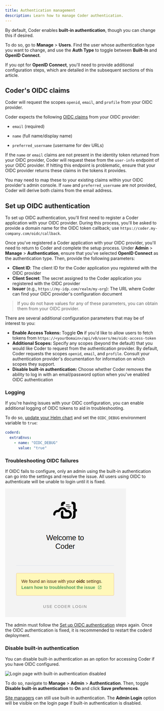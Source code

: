 ```yaml
---
title: Authentication management
description: Learn how to manage Coder authentication.
---
```


By default, Coder enables **built-in authentication**, though you can change
this if desired.

To do so, go to **Manage** > **Users**. Find the user whose authentication type
you want to change, and use the **Auth Type** to toggle between **Built-In** and
**OpenID Connect**.

If you opt for **OpenID Connect**, you'll need to provide additional
configuration steps, which are detailed in the subsequent sections of this
article.

## Coder's OIDC claims

Coder will request the scopes `openid`, `email`, and `profile` from your OIDC
provider.

Coder expects the following
[OIDC claims](https://developer.okta.com/blog/2017/07/25/oidc-primer-part-1#whats-a-claim)
from your OIDC provider:

- `email` (required)

- `name` (full name/display name)

- `preferred_username` (username for dev URLs)

If the `name` or `email` claims are not present in the identity token returned
from your OIDC provider, Coder will request these from the `user-info` endpoint
of your OIDC provider. If hitting this endpoint is problematic, ensure that your
OIDC provider returns these claims in the tokens it provides.

You may need to map these to your existing claims within your OIDC provider's
admin console. If `name` and `preferred_username` are not provided, Coder will
derive both claims from the email address.

## Set up OIDC authentication

To set up OIDC authentication, you'll first need to register a Coder application
with your OIDC provider. During this process, you'll be asked to provide a
domain name for the OIDC token callback; use
`https://coder.my-company.com/oidc/callback`.

Once you've registered a Coder application with your OIDC provider, you'll need
to return to Coder and complete the setup process. Under **Admin** >
**Manage** > **Authentication**, ensure that you've selected **OpenID Connect**
as the authentication type. Then, provide the following parameters:

- **Client ID**: The client ID for the Coder application you registered with the
  OIDC provider
- **Client Secret**: The secret assigned to the Coder application you registered
  with the OIDC provider
- **Issuer** (e.g., `https://my-idp.com/realm/my-org`): The URL where Coder can
  find your OIDC provider's configuration document

> If you do not have values for any of these parameters, you can obtain them
> from your OIDC provider.

There are several additional configuration parameters that may be of interest to
you:

- **Enable Access Tokens:** Toggle **On** if you'd like to allow users to fetch
  tokens from `https://<yourDomain>/api/v0/users/me/oidc-access-token`
- **Additional Scopes:** Specify any scopes (beyond the default) that you would
  like Coder to request from the authentication provider. By default, Coder
  requests the scopes `openid`, `email`, and `profile`. Consult your
  authentication provider's documentation for information on which scopes they
  support.
- **Disable built-in authentication:** Choose whether Coder removes the ability
  to log in with an email/password option when you've enabled OIDC
  authentication

### Logging

If you're having issues with your OIDC configuration, you can enable additional
logging of OIDC tokens to aid in troubleshooting.

To do so, [update your Helm chart](../../guides/admin/helm-charts.md) and set
the `OIDC_DEBUG` environment variable to `true`:

```yaml
coderd:
  extraEnvs:
    - name: "OIDC_DEBUG"
      value: "true"
```

### Troubleshooting OIDC failures

If OIDC fails to configure, only an admin using the built-in authentication can
go into the settings and resolve the issue. All users using OIDC to authenticate
will be unable to login until it is fixed.

![OIDC authenticaton failure](../../assets/admin/oidc_failure.png)

The admin must follow the
[Set up OIDC authentication](#set-up-oidc-authentication) steps again. Once the
OIDC authentication is fixed, it is recommended to restart the coderd
deployment.

### Disable built-in authentication

You can disable built-in authentication as an option for accessing Coder if you
have OIDC configured.

![Login page with built-in authentication
disabled](../../assets/admin/disable-built-in-auth.png)

To do so, navigate to **Manage** > **Admin** > **Authentication**. Then, toggle
**Disable built-in authentication** to **On** and click **Save preferences**.

[Site managers](users/user-roles#site-manager-permissions) can still use
built-in authentication. The **Admin Login** option will be visible on the login
page if built-in authentication is disabled.
